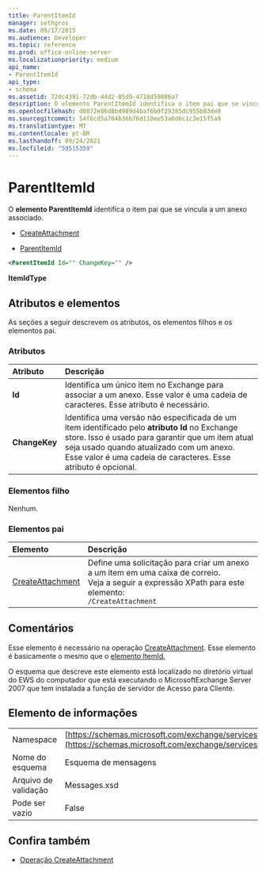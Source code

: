 ```yaml
---
title: ParentItemId
manager: sethgros
ms.date: 09/17/2015
ms.audience: Developer
ms.topic: reference
ms.prod: office-online-server
ms.localizationpriority: medium
api_name:
- ParentItemId
api_type:
- schema
ms.assetid: 72dc4391-72db-44d2-85d9-4718d59886a7
description: O elemento ParentItemId identifica o item pai que se vincula a um anexo associado.
ms.openlocfilehash: d8072e86d8bd989d4baf6b0f29385dc955b83de8
ms.sourcegitcommit: 54f6cd5a704b36b76d110ee53a6d6c1c3e15f5a9
ms.translationtype: MT
ms.contentlocale: pt-BR
ms.lasthandoff: 09/24/2021
ms.locfileid: "59515359"
---
```

# <a name="parentitemid"></a>ParentItemId

O **elemento ParentItemId** identifica o item pai que se vincula a um anexo associado. 
  
- [CreateAttachment](createattachment.md)
  
- [ParentItemId](parentitemid.md)
  
```xml
<ParentItemId Id="" ChangeKey="" />
```

**ItemIdType**

## <a name="attributes-and-elements"></a>Atributos e elementos

As seções a seguir descrevem os atributos, os elementos filhos e os elementos pai.
  
### <a name="attributes"></a>Atributos

|**Atributo**|**Descrição**|
|:-----|:-----|
|**Id** <br/> |Identifica um único item no Exchange para associar a um anexo. Esse valor é uma cadeia de caracteres. Esse atributo é necessário.  <br/> |
|**ChangeKey** <br/> |Identifica uma versão não especificada de um item identificado pelo **atributo Id** no Exchange store. Isso é usado para garantir que um item atual seja usado quando atualizado com um anexo. Esse valor é uma cadeia de caracteres. Esse atributo é opcional.  <br/> |
   
### <a name="child-elements"></a>Elementos filho

Nenhum.
  
### <a name="parent-elements"></a>Elementos pai

|**Elemento**|**Descrição**|
|:-----|:-----|
|[CreateAttachment](createattachment.md) <br/> |Define uma solicitação para criar um anexo a um item em uma caixa de correio.  <br/> Veja a seguir a expressão XPath para este elemento:  <br/>  `/CreateAttachment` <br/> |
   
## <a name="remarks"></a>Comentários

Esse elemento é necessário na operação [CreateAttachment](createattachment-operation.md). Esse elemento é basicamente o mesmo que o [elemento ItemId.](itemid.md) 
  
O esquema que descreve este elemento está localizado no diretório virtual do EWS do computador que está executando o MicrosoftExchange Server 2007 que tem instalada a função de servidor de Acesso para Cliente.
  
## <a name="element-information"></a>Elemento de informações

|||
|:-----|:-----|
|Namespace  <br/> |[https://schemas.microsoft.com/exchange/services/2006/messages](https://schemas.microsoft.com/exchange/services/2006/messages) <br/> |
|Nome do esquema  <br/> |Esquema de mensagens  <br/> |
|Arquivo de validação  <br/> |Messages.xsd  <br/> |
|Pode ser vazio  <br/> |False  <br/> |
   
## <a name="see-also"></a>Confira também

- [Operação CreateAttachment](createattachment-operation.md)

